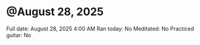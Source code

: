 # @August 28, 2025

Full date: August 28, 2025 4:00 AM
Ran today: No
Meditated: No
Practiced guitar: No
